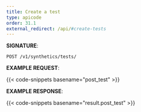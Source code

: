 ```yaml
---
title: Create a test
type: apicode
order: 31.1
external_redirect: /api/#create-tests
---
```


**SIGNATURE**:

`POST /v1/synthetics/tests/`

**EXAMPLE REQUEST**:

{{< code-snippets basename="post_test" >}}

**EXAMPLE RESPONSE**:

{{< code-snippets basename="result.post_test" >}}
